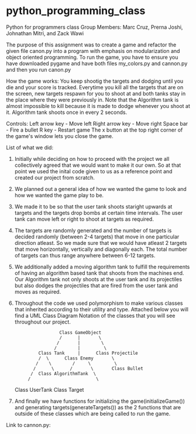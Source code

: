 # python_programming_class
Python for programmers class
Group Members: Marc Cruz, Prerna Joshi, Johnathan Mitri, and Zack Wawi

The purpose of this assignment was to create a game and refactor the given file canon.py into a program with emphasis on modularization and object oriented programming. 
To run the game, you have to ensure you have downloaded pygame and have both files my_colors.py and cannon.py and then you run canon.py

How the game works: You keep shootig the targets and dodging until you die and your score is tracked. Everytime you kill all the targets that are on the screen, new targets respawn for you to shoot at and both tanks stay in the place where they were previously in. Note that the Algorithm tank is almost impossible to kill because it is made to dodge whenever you shoot at it. Algorithm tank shoots once in every 2 seconds. 

Controls:
Left arrow key - Move left
Right arrow key - Move right
Space bar - Fire a bullet
R key - Restart game
The  x button at the top right corner of the game's window lets you close the game.

List of what we did:
1) Initially while deciding on how to proceed with the project we all collectively agreed that we would want to make it our own. So at that point we used the inital code given to us as a reference point and created our project from scratch. 
2) We planned out a general idea of how we wanted the game to look and how we wanted the game play to be.
3) We made it to be so that the user tank shoots staright upwards at targets and the targets drop bombs at certain time intervals. The user tank can move left or right to shoot at targets as required.
4) The targets are randomly generated and the number of targets is decided randomly (between 2-4 targets) that move in one particular direction atleast. So we made sure that we would have atleast 2 targets that move horizontally, vertically and diagonally each. The total number of targets can thus range anywhere between 6-12 targets.
5) We additionally added a moving algorithm tank to fulfill the requirements of having an algorithm based tank that shoots from the machines end. Our Algorithm tank not only shoots at the user tank and its projectiles but also dodges the projectiles that are fired from the user tank and moves as required.
6) Throughout the code we used polymorphism to make various classes that inherited according to their utility and type. Attached below you will find a UML Class Diagram Notation of the classes that you will see throughout our project. 

                        Class GameObject
                        /      |       \
                       /       |        \
                      /        |         \ 
                Class Tank     |      Class Projectile
                /  \      Class Enemy       \     
               /    \        /     \         \
              /      \      /       \       Class Bullet 
             /  Class AlgorithmTank  \
            /                         \
     Class UserTank               Class Target
    
    
7) And finally we have functions for initializing the game(initializeGame()) and generating targets(generateTargets()) as the 2 functions that are outside of these classes which are being called to run the game. 

Link to cannon.py:
